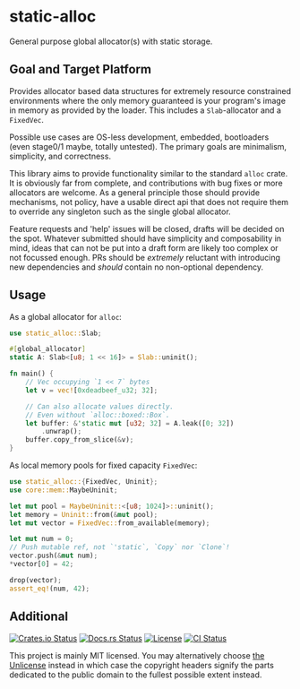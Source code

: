 # static-alloc

General purpose global allocator(s) with static storage.

## Goal and Target Platform

Provides allocator based data structures for extremely resource constrained
environments where the only memory guaranteed is your program's image in memory
as provided by the loader. This includes a `Slab`-allocator and a `FixedVec`.

Possible use cases are OS-less development, embedded, bootloaders (even
stage0/1 maybe, totally untested). The primary goals are minimalism,
simplicity, and correctness.

This library aims to provide functionality similar to the standard `alloc`
crate. It is obviously far from complete, and contributions with bug fixes or
more allocators are welcome. As a general principle those should provide
mechanisms, not policy, have a usable direct api that does not require them to
override any singleton such as the single global allocator.

Feature requests and 'help' issues will be closed, drafts will be decided on
the spot. Whatever submitted should have simplicity and composability in mind,
ideas that can not be put into a draft form are likely too complex or not
focussed enough. PRs should be *extremely* reluctant with introducing new
dependencies and *should* contain no non-optional dependency.

## Usage

As a global allocator for `alloc`:

```rust
use static_alloc::Slab;

#[global_allocator]
static A: Slab<[u8; 1 << 16]> = Slab::uninit();

fn main() {
    // Vec occupying `1 << 7` bytes
    let v = vec![0xdeadbeef_u32; 32];

    // Can also allocate values directly.
    // Even without `alloc::boxed::Box`.
    let buffer: &'static mut [u32; 32] = A.leak([0; 32])
        .unwrap();
    buffer.copy_from_slice(&v);
}
```

As local memory pools for fixed capacity `FixedVec`:

```rust
use static_alloc::{FixedVec, Uninit};
use core::mem::MaybeUninit;

let mut pool = MaybeUninit::<[u8; 1024]>::uninit();
let memory = Uninit::from(&mut pool);
let mut vector = FixedVec::from_available(memory);

let mut num = 0;
// Push mutable ref, not `'static`, `Copy` nor `Clone`!
vector.push(&mut num);
*vector[0] = 42;

drop(vector);
assert_eq!(num, 42);
```

## Additional
[![Crates.io Status](https://img.shields.io/crates/v/static-alloc.svg)](https://crates.io/crates/static-alloc)
[![Docs.rs Status](https://docs.rs/static-alloc/badge.svg)](https://docs.rs/static-alloc/)
[![License](https://img.shields.io/badge/license-MIT-blue.svg)](https://raw.githubusercontent.com/HeroicKatora/static-alloc/LICENSE)
[![CI Status](https://api.cirrus-ci.com/github/HeroicKatora/static-alloc.svg)](https://cirrus-ci.com/github/HeroicKatora/static-alloc)

This project is mainly MIT licensed. You may alternatively choose [the
Unlicense](http://unlicense.org/) instead in which case the copyright headers
signify the parts dedicated to the public domain to the fullest possible extent
instead.
